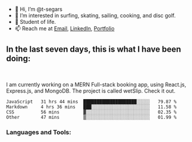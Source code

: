 
- 👋 Hi, I’m @t-segars
- 👀 I’m interested in surfing, skating, sailing, cooking, and disc golf.
- 🌱 Student of life.
- 📫 Reach me at [Email](t.segars@outlook.com), [LinkedIn](https://www.linkedin.com/in/tim-segars/), [Portfolio](www.tgsegars.com)
## In the last seven days, this is what I have been doing:
<br />


I am currently working on a MERN Full-stack booking app, using React.js, Express.js, and MongoDB. The project is called wetSlip. Check it out.


<!--START_SECTION:waka-->

```text
JavaScript   31 hrs 44 mins  ████████████████████░░░░░   79.87 %
Markdown     4 hrs 36 mins   ███░░░░░░░░░░░░░░░░░░░░░░   11.58 %
CSS          56 mins         ▓░░░░░░░░░░░░░░░░░░░░░░░░   02.35 %
Other        47 mins         ▒░░░░░░░░░░░░░░░░░░░░░░░░   01.99 %
```

<!--END_SECTION:waka-->
### Languages and Tools:


